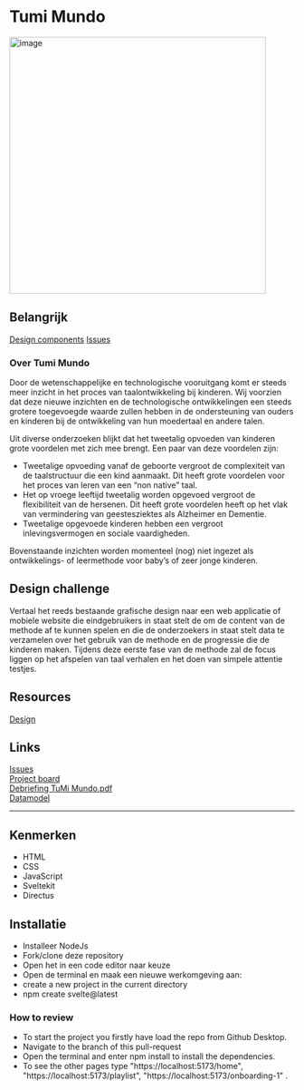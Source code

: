 # Tumi Mundo

<img width="453" alt="image" src="https://github.com/fdnd-agency/tumi-mundo/assets/61702002/6c04d95e-f4ea-480d-9e86-cbf9148e8e15">

## Belangrijk
[Design components](https://www.figma.com/design/tXRARfGkPQQhkkcp4VyXXR/Tumi-Mundo---Issues-prototype?node-id=4002-1692&t=XNYDmTT7hk1gslye-1)
[Issues](https://github.com/fdnd-agency/tumi-mundo/issues)

### Over Tumi Mundo

Door de wetenschappelijke en technologische vooruitgang komt er steeds meer inzicht in het proces van taalontwikkeling bij kinderen. Wij voorzien dat deze nieuwe inzichten en de technologische ontwikkelingen een steeds grotere toegevoegde waarde zullen hebben in de ondersteuning van ouders en kinderen bij de ontwikkeling van hun moedertaal en andere talen.

Uit diverse onderzoeken blijkt dat het tweetalig opvoeden van kinderen grote voordelen met zich mee brengt. Een paar van deze voordelen zijn:

* Tweetalige opvoeding vanaf de geboorte vergroot de complexiteit van de taalstructuur die een kind aanmaakt. Dit heeft grote voordelen voor het proces van leren van een “non native” taal.
* Het op vroege leeftijd tweetalig worden opgevoed vergroot de flexibiliteit van de hersenen. Dit heeft grote voordelen heeft op het vlak van vermindering van geestesziektes als Alzheimer en Dementie.
* Tweetalige opgevoede kinderen hebben een vergroot inlevingsvermogen en sociale vaardigheden.

Bovenstaande inzichten worden momenteel (nog) niet ingezet als ontwikkelings- of leermethode voor baby’s of zeer jonge kinderen.


## Design challenge

Vertaal het reeds bestaande grafische design naar een web applicatie of mobiele website die eindgebruikers in staat stelt de om de content van de methode af te kunnen spelen en die de onderzoekers in staat stelt data te verzamelen over het gebruik van de methode en de progressie die de kinderen maken. Tijdens deze eerste fase van de methode zal de focus liggen op het afspelen van taal verhalen en het doen van simpele attentie testjes.

## Resources

[Design](https://www.figma.com/file/RDlD4etdXBvcOW9AAqueBz/TuMiMundo_FDND_Prototype?type=design&node-id=0%3A1&mode=design&t=3z8nbpTxTLvGHUIm-1)  


## Links
[Issues](https://github.com/fdnd-agency/tumi-mundo/issues)  
[Project board](https://github.com/orgs/fdnd-agency/projects/43)  
[Debriefing TuMi Mundo.pdf](https://github.com/user-attachments/files/17307672/Debriefing.TuMi.Mundo.pdf)  
[Datamodel](https://github.com/user-attachments/assets/5d32c35d-6d0c-4484-8547-9d7d812a13e7)  

***

## Kenmerken

* HTML
* CSS
* JavaScript
* Sveltekit
* Directus
<!-- Bij Kenmerken staat welke technieken zijn gebruikt en hoe. Wat is de HTML structuur? Wat zijn de belangrijkste dingen in CSS? Wat is er met Javascript gedaan en hoe? Misschien heb je een framwork of library gebruikt? -->

## Installatie
* Installeer NodeJs
* Fork/clone deze repository
* Open het in een code editor naar keuze
* Open de terminal en maak een nieuwe werkomgeving aan:  
* create a new project in the current directory
* npm create svelte@latest

### How to review
* To start the project you firstly have load the repo from Github Desktop.
* Navigate to the branch of this pull-request
* Open the terminal and enter npm install to install the dependencies.
* To see the other pages type "https://localhost:5173/home", "https://localhost:5173/playlist", "https://localhost:5173/onboarding-1" .

